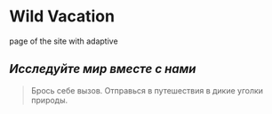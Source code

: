 # Wild Vacation

page of the site with adaptive

## _Исследуйте мир вместе с нами_

> Брось себе вызов.
> Отправься в путешествия в дикие уголки природы.
